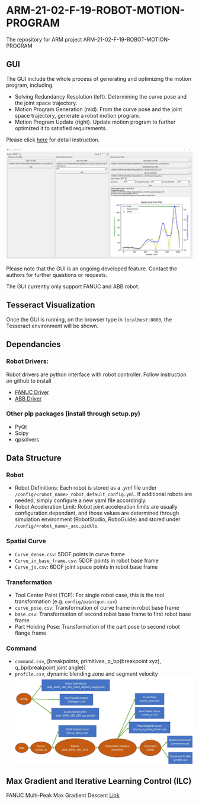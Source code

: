 # ARM-21-02-F-19-ROBOT-MOTION-PROGRAM

The repository for ARM project ARM-21-02-F-19-ROBOT-MOTION-PROGRAM

## GUI

The GUI include the whole process of generating and optimizing the motion program, including.
- Solving Redundancy Resolution (left). Determining the curve pose and the joint space trajectory.
- Motion Program Generation (mid). From the curve pose and the joint space trajectory, generate a robot motion program.
- Motion Program Update (right). Update motion program to further optimized it to satisfied requirements.

Please click [here](https://github.com/rpiRobotics/ARM-21-02-F-19-Robot-Motion-Program/tree/main/doc/gui_manual.md) for detail instruction.

![](doc/figures/gui.png)

Please note that the GUI is an ongoing developed feature. Contact the authors for further questions or requests.

The GUI currently only support FANUC and ABB robot.

## Tesseract Visualization
Once the GUI is running, on the browser type in `localhost:8000`, the Tesseract environment will be shown.

## Dependancies
### Robot Drivers:
Robot drivers are python interface with robot controller. Follow instruction on github to install 
* [FANUC Driver](http://github.com/eric565648/fanuc_motion_program_exec)
* [ABB Driver](http://github.com/johnwason/abb_motion_program_exec)
### Other pip packages (install through setup.py)
* PyQt
* Scipy
* qpsolvers

## Data Structure
### Robot
* Robot Definitions: Each robot is stored as a *.yml* file under `/config/<robot_name>_robot_default_config.yml`. If additional robots are needed, simply configure a new yaml file accordingly.
* Robot Acceleration Limit: Robot joint acceleration limits are usually configuration dependant, and those values are determined through simulation environment (RobotStudio, RoboGuide) and stored under `/config/<robot_name>_acc.pickle`.
### Spatial Curve
* `Curve_dense.csv`: 5DOF points in curve frame
* `Curve_in_base_frame.csv`: 5DOF points in robot base frame
* `Curve_js.csv`: 6DOF joint space points in robot base frame
### Transformation
* Tool Center Point (TCP): For single robot case, this is the tool transformation (e.g. `config/paintgun.csv`)
* `curve_pose.csv`: Transformation of curve frame in robot base frame
* `base.csv`: Transformation of second  robot base frame to first robot base frame
* Part Holding Pose: Transformation of the part pose to second robot flange frame
### Command
* `command.csv`, [breakpoints,  primitives, p_bp(breakpoint xyz), q_bp(breakpoint  joint angle)]
* `profile.csv`, dynamic blending  zone and segment velocity
![](doc/figures/data_structure.jpg)

## Max Gradient and Iterative Learning Control (ILC)

FANUC Multi-Peak Max Gradient Descent [Link](https://github.com/rpiRobotics/ARM-21-02-F-19-Robot-Motion-Program/tree/main/ILC)
